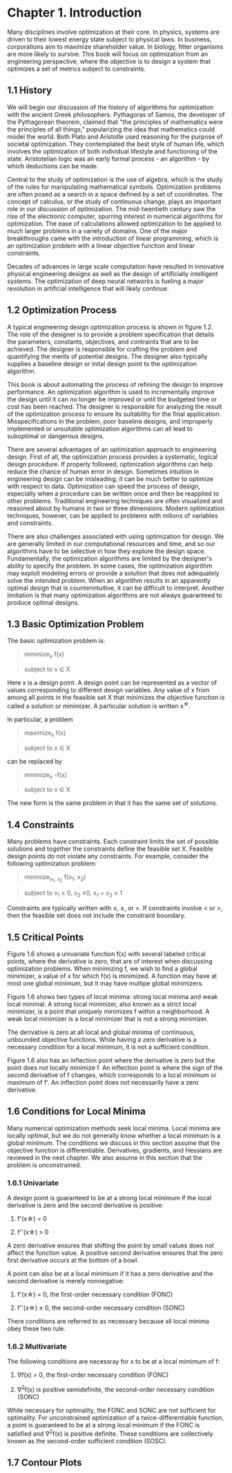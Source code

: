 # Chapter 1. Introduction

Many disciplines involve optimization at their core. In physics, systems are driven to their lowest energy state subject to physical laws. In business, corporations aim to maximize shareholder value. In biology, fitter organisms are more likely to survive. This book will focus on optimization from an engineering perspective, where the objective is to design a system that optimizes a set of metrics subject to constraints. 

## 1.1 History

We will begin our discussion of the history of algorithms for optimization with the ancient Greek philosophers. Pythagoras of Samos, the developer of the Pythagorean theorem, claimed that "the principles of mathematics were the principles of all things," popularizing the idea that mathematics could model the world. Both Plato and Aristotle used reasoning for the purpose of societal optimization. They contemplated the best style of human life, which involves the optimization of both individual lifestyle and functioning of the state. Aristotelian logic was an early formal process - an algorithm - by which deductions can be made.

Central to the study of optimization is the use of algebra, which is the study of the rules for manipulating mathematical symbols. Optimization problems are often posed as a search in a space defined by a set of coordinates. The concept of calculus, or the study of continuous change, plays an important role in our discussion of optimization. The mid-twentieth century saw the rise of the electronic computer, spurring interest in numerical algorithms for optimization. The ease of calculations allowed optimization to be applied to much larger problems in a variety of domains. One of the major breakthroughs came with the introduction of linear programming, which is an optimization problem with a linear objective function and linear constraints.

Decades of advances in large scale computation have resulted in innovative physical engineering designs as well as the design of artificially intelligent systems. The optimization of deep neural networks is fueling a major revolution in artificial intelligence that will likely continue.

## 1.2 Optimization Process

A typical engineering design optimization process is shown in figure 1.2. The role of the designer is to provide a problem specification that details the parameters, constants, objectives, and contraints that are to be achieved. The designer is responsible for crafting the problem and quantifying the merits of potential designs. The designer also typically supplies a baseline design or inital design point to the optimization algorithm.

This book is about automating the process of refining the design to improve performance. An optimization algorithm is used to incrementally improve the design until it can no longer be improved or until the budgeted time or cost has been reached. The designer is responsible for analyzing the result of the optimization process to ensure its suitability for the final appliication. Misspecifications in the problem, poor baseline designs, and improperly implemented or unsuitable optimization algorithms can all lead to suboptimal or dangerous designs. 

There are several advantages of an optimization approach to engineering design. First of all, the optimization process provides a systematic, logical design procedure. If properly followed, optimization algorithms can help reduce the chance of human error in design. Sometimes intuition in engineering design can be misleading; it can be much better to optimize with respect to data. Optimization can speed the process of design, especially when a procedure can be written once and then be reapplied to other problems. Traditional engineering techniques are often visualized and reasoned about by humans in two or three dimensions. Modern optimization techniques, however, can be applied to problems with milions of variables and constraints.

There are also challenges associated with using optimization for design. We are generally limited in our computational resources and time, and so our algorithms have to be selective in how they explore the design space. Fundamentally, the optimization algorithms are limited by the designer's ability to specify the problem. In some cases, the optimization algorithm may exploit modeling errors or provide a solution that does not adequately solve the intended problem. When an algorithm results in an apparently optimal design that is counterintuitive, it can be difficult to interpret. Another limitation is that many optimization algorithms are not always guaranteed to produce optimal designs.

## 1.3 Basic Optimization Problem

The basic optimization problem is:

> minimize<sub>x</sub> f(x)

> subject to x &in; X

Here x is a design point. A design point can be represented as a vector of values corresponding to different design variables. Any value of x from among all points in the feasible set X that minimizes the objective function is called a solution or minimizer. A particular solution is written x<sup>&star;</sup>.

In particular, a problem 

> maximize<sub>x</sub> f(x)

> subject to x &in; X

can be replaced by

> minimize<sub>x</sub> -f(x)

> subject to x &in; X

The new form is the same problem in that it has the same set of solutions.

## 1.4 Constraints

Many problems have constraints. Each constraint limits the set of possible solutions and together the constraints define the feasible set X. Feasible design points do not violate any constraints. For example, consider the following optimization problem:

> minimize<sub>x<sub>1</sub>, x<sub>2</sub></sub> f(x<sub>1</sub>, x<sub>2</sub>)

> subject to x<sub>1</sub> &ge; 0, x<sub>2</sub> &ge;0, x<sub>1</sub> + x<sub>2</sub> &le; 1

Constraints are typically written with &le;, &ge;, or =. If constraints involve < or >, then the feasible set does not include the constraint boundary.

## 1.5 Critical Points

Figure 1.6 shows a univariate function f(x) with several labeled critical points, where the derivative is zero, that are of interest when discussing optimization problems. When minimizing f, we wish to find a global minimizer, a value of x for which f(x) is minimized. A function may have at most one global minimum, but it may have multipe global minimizers.

Figure 1.6 shows two types of local minima: strong local minima and weak local minimal. A strong local minimizer, also known as a strict local minimizer, is a point that uniquely minimizes f within a neighborhood. A weak local minimizer is a local minimizer that is not a strong minimizer.

The derivative is zero at all local and global minima of continuous, unbounded objective functions. While having a zero derivative is a necessary condition for a local minimum, it is not a sufficient condition.

Figure 1.6 also has an inflection point where the derivative is zero but the point does not locally minimize f. An inflection point is where the sign of the second derivative of f changes, which corresponds to a local minimum or maximum of f'. An inflection point does not necessarily have a zero derivative.

## 1.6 Conditions for Local Minima

Many numerical optimization methods seek local minima. Local minima are locally optimal, but we do not generally know whether a local minimum is a global minimum. The conditions we discuss in this section assume that the objective function is differentiable. Derivatives, gradients, and Hessians are reviewed in the next chapter. We also assume in this section that the problem is unconstrained. 

### 1.6.1 Univariate

A design point is guaranteed to be at a strong local minimum if the local derivative is zero and the second derivative is positive:

1. f'(x&star;) = 0

2. f''(x&star;) > 0

A zero derivative ensures that shifting the point by small values does not affect the function value. A positive second derivative ensures that the zero first derivative occurs at the bottom of a bowl.

A point can also be at a local minimium if it has a zero derivative and the second derivative is merely nonnegative:

1. f'(x&star;) = 0, the first-order necessary condition (FONC)

2. f''(x&star;) &ge; 0, the second-order necessary condition (SONC)

There conditions are referred to as necessary because all local minima obey these two rule.

### 1.6.2 Multivariate

The following conditions are necessray for x to be at a local mimimum of f:

1. &nabla;f(x) = 0, the first-order necessary condition (FONC)

2. &nabla;<sup>2</sup>f(x) is positive semidefinite, the second-order necessary condition (SONC)

While necessary for optimality, the FONC and SONC are not sufficient for optimality. For unconstrained optimization of a twice-differentiable function, a point is guaranteed to be at a strong local minimum if the FONC is satisfied and &nabla;<sup>2</sup>f(x) is positive definite. These conditions are collectively known as the second-order sufficient condition (SOSC).

## 1.7 Contour Plots